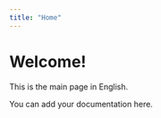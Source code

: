 ```yaml
---
title: "Home"
---
```


# Welcome!

This is the main page in English.

You can add your documentation here.
